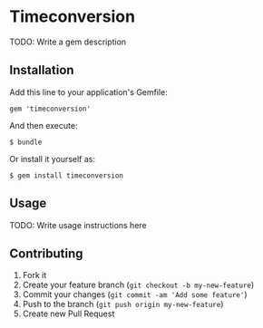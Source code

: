 # Timeconversion

TODO: Write a gem description

## Installation

Add this line to your application's Gemfile:

    gem 'timeconversion'

And then execute:

    $ bundle

Or install it yourself as:

    $ gem install timeconversion

## Usage

TODO: Write usage instructions here

## Contributing

1. Fork it
2. Create your feature branch (`git checkout -b my-new-feature`)
3. Commit your changes (`git commit -am 'Add some feature'`)
4. Push to the branch (`git push origin my-new-feature`)
5. Create new Pull Request